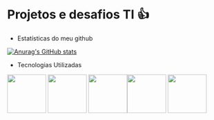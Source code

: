 # Projetos e desafios TI 👍 

* Estatísticas do meu github

[![Anurag's GitHub stats](https://github-readme-stats.vercel.app/api?username=gabrielxla)](https://github.com/gabrielxla/github-readme-stats)

* Tecnologias Utilizadas

<img src="https://img.icons8.com/?size=100&id=20909&format=png&color=000000" widht=90 height=90> <img src="https://img.icons8.com/?size=100&id=13679&format=png&color=000000" widht=90 height=90> <img src="https://img.icons8.com/?size=100&id=17842&format=png&color=000000" widht=90 height=90><img src="https://img.icons8.com/?size=100&id=tpIcYSg4KMn0&format=png&color=000000" widht=90 height=90> <img src="https://img.icons8.com/?size=100&id=40670&format=png&color=000000" widht=90 height=90>




<!--9656c64732e696f2f62616https://camo.githubusercontent.com/7eefb2ba052806d8a9ce69863c2eeb3b03cd5935ead7bd2e9245ae2e705a1adf/68747470733a2f2f696d672e73686
**gabrielxla/gabrielxla** is a ✨ _special_ ✨ repository because its `README.md` (this file) appears on your GitHub profile.

Here are some ideas to get you started:

- 🔭 I’m currently working on ...
- 🌱 I’m currently learning ...
- 👯 I’m looking to collaborate on ...
- 🤔 I’m looking for help with ...
- 💬 Ask me about ...
- 📫 How to reach me: ...
- 😄 Pronouns: ...
- ⚡ Fun fact: ...
-->
